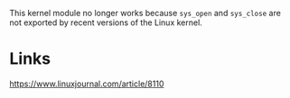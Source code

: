 This kernel module no longer works because `sys_open` and `sys_close` are not exported by recent versions of the Linux kernel.

# Links

https://www.linuxjournal.com/article/8110
